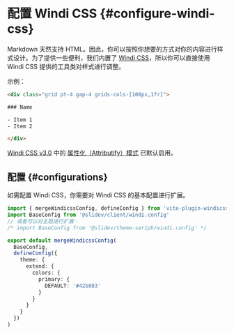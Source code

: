 # 配置 Windi CSS {#configure-windi-css}

Markdown 天然支持 HTML。因此，你可以按照你想要的方式对你的内容进行样式设计。为了提供一些便利，我们内置了 [Windi CSS](https://github.com/windicss/windicss)，所以你可以直接使用 Windi CSS 提供的工具类对样式进行调整。

示例：

```html
<div class="grid pt-4 gap-4 grids-cols-[100px,1fr]">

### Name

- Item 1
- Item 2

</div>
```

[Windi CSS v3.0](https://windicss.org/posts/v30.html) 中的 [属性化（Attributify）模式](https://windicss.org/posts/v30.html#attributify-mode) 已默认启用。

## 配置 {#configurations}

如需配置 Windi CSS，你需要对 Windi CSS 的基本配置进行扩展。

```ts
import { mergeWindicssConfig, defineConfig } from 'vite-plugin-windicss'
import BaseConfig from '@slidev/client/windi.config'
// 或者可以对主题进行扩展：
/* import BaseConfig from '@slidev/theme-seriph/windi.config' */

export default mergeWindicssConfig(
  BaseConfig,
  defineConfig({
    theme: {
      extend: {
        colors: {
          primary: {
            DEFAULT: '#42b883'
          }
        }
      }
    }
  })
)
```
